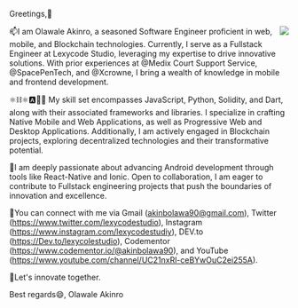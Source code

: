 Greetings,👋

<img src="https://media.giphy.com/media/LT8jeQGgiV0low1ZMj/giphy.gif" align="right" />

📫I am Olawale Akinro, a seasoned Software Engineer proficient in web, mobile, and Blockchain technologies. Currently, I serve as a Fullstack Engineer at Lexycode Studio, leveraging my expertise to drive innovative solutions. With prior experiences at @Medix Court Support Service, @SpacePenTech, and @Xcrowne, I bring a wealth of knowledge in mobile and frontend development.

⚛⛓️⚛️🅰️🐍📲 My skill set encompasses JavaScript, Python, Solidity, and Dart, along with their associated frameworks and libraries. I specialize in crafting Native Mobile and Web Applications, as well as Progressive Web and Desktop Applications. Additionally, I am actively engaged in Blockchain projects, exploring decentralized technologies and their transformative potential.

🔭I am deeply passionate about advancing Android development through tools like React-Native and Ionic. Open to collaboration, I am eager to contribute to Fullstack engineering projects that push the boundaries of innovation and excellence.

💬You can connect with me via Gmail (akinbolawa90@gmail.com), Twitter (https://www.twitter.com/lexycodestudio), Instagram (https://www.instagram.com/lexycodestudiy), DEV.to (https://Dev.to/lexycolestudio), Codementor (https://www.codementor.io/@akinbolawa90), and YouTube (https://www.youtube.com/channel/UC21nxRl-ceBYwOuC2ei255A).

👯Let's innovate together.

Best regards😄,
Olawale Akinro

<!--
## Hi there 👋

### I’m Olawale Akinro

<img src="https://media.giphy.com/media/LT8jeQGgiV0low1ZMj/giphy.gif" align="right" />

I'm a Software Engineer (web/mobile/Blockchain). 
      -Fullstack Engineer at @LexycodeStudio.
      -Former Mobile Developer at @Medix Court Support Service. 
      -Former FrontEnd Developer at @SpacePenTech. 
      -Former FrontEnd Developer at @Xcrowne.
      -I'm open to learning new technologies.
 
- 🔭 I’m currently speaking Javascript, Python, and Dart with all their frameworks and libraries.
- 🔭 I’m currently building and developing Native Mobile Applications and Native Web Applications ⚛️🅰️🐍📲.
- ⚛  I’m currently building and developing Progressive Web and Desktop Applications.
- ⛓️  I’m currently working on Blockchain projects.
- 🌱 I’m currently building and developing Android development using React-Native and Ionic.
- 📫 How to reach me: _Gmail_ -akinbolawa90@gmail.com, 
                      _Twitter_ -https://www.twitter.com/lexycodestudio 
                      _Instagram_ -https://www.instagram.com/lexycodestudiy 
                      _DEV.to_ -https://Dev.to/lexycolestudio ...
                      _codementor_ - https://www.codementor.io/@akinbolawa90
                      _Youtube_ - https://www.youtube.com/channel/UC21nxRl-ceBYwOuC2ei255A
                     
 -  👯 I’m looking to collaborate on **Fullstack engineering projects (web/mobile/blockchain).**

-->


<!--
**lexycole/lexycole** is a ✨ _special_ ✨ repository because its `README.md` (this file) appears on your GitHub profile.

Here are some ideas to get you started:

- 🔭 I’m currently working on ...
- 🌱 I’m currently learning ...
- 👯 I’m looking to collaborate on ...
- 🤔 I’m looking for help with ...
- 💬 Ask me about ...
- 📫 How to reach me: ...
- 😄 Pronouns: ...
- ⚡ Fun fact: ...
-->
